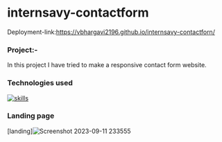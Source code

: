 # internsavy-contactform
Deployment-link:https://vbhargavi2196.github.io/internsavy-contactforn/
### Project:-
In this project I have tried to make a responsive contact form website.
### Technologies used
[![skills](https://skillicons.dev/icons?i=html,css)](https://skillicons.dev)
### Landing page
[landing]![Screenshot 2023-09-11 233555](https://github.com/vbhargavi2196/internsavy-contactforn/assets/142672582/80c3b8e4-1b1d-45a4-922e-5e2c00cf7672)

